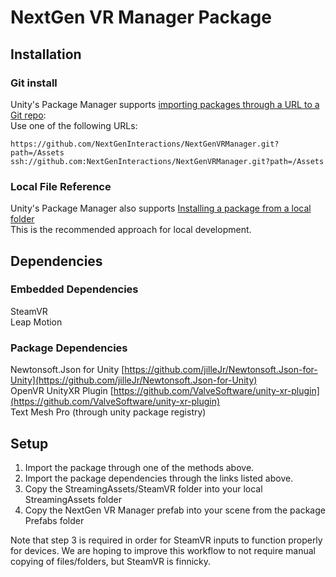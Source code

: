 # NextGen VR Manager Package

## Installation

### Git install
Unity's Package Manager supports [importing packages through a URL to a Git repo](https://docs.unity3d.com/Manual/upm-ui-giturl.html):  
Use one of the following URLs:  

    https://github.com/NextGenInteractions/NextGenVRManager.git?path=/Assets
    ssh://github.com:NextGenInteractions/NextGenVRManager.git?path=/Assets

### Local File Reference
Unity's Package Manager also supports [Installing a package from a local folder](https://docs.unity3d.com/Manual/upm-ui-local.html)  
This is the recommended approach for local development.

## Dependencies
### Embedded Dependencies
SteamVR  
Leap Motion
### Package Dependencies
Newtonsoft.Json for Unity [https://github.com/jilleJr/Newtonsoft.Json-for-Unity](https://github.com/jilleJr/Newtonsoft.Json-for-Unity)  
OpenVR UnityXR Plugin [https://github.com/ValveSoftware/unity-xr-plugin](https://github.com/ValveSoftware/unity-xr-plugin)  
Text Mesh Pro (through unity package registry)  

## Setup
1) Import the package through one of the methods above.  
2) Import the package dependencies through the links listed above.
3) Copy the StreamingAssets/SteamVR folder into your local StreamingAssets folder
4) Copy the NextGen VR Manager prefab into your scene from the package Prefabs folder

Note that step 3 is required in order for SteamVR inputs to function properly for devices. We are hoping to improve this workflow to not require manual copying of files/folders, but SteamVR is finnicky.